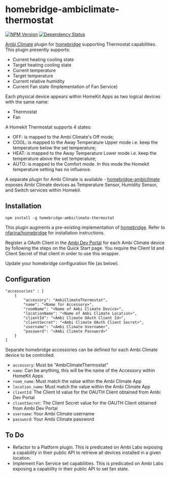 # homebridge-ambiclimate-thermostat
[![NPM Version](https://img.shields.io/npm/v/homebridge-ambiclimate-thermostat.svg)](https://www.npmjs.com/package/homebridge-ambiclimate-thermostat)
[![Dependency Status](https://img.shields.io/versioneye/d/nodejs/homebridge-ambiclimate-thermostat.svg)](https://www.versioneye.com/nodejs/homebridge--thermostat/)

[Ambi Climate](https://www.ambiclimate.com/) plugin for [homebridge](https://www.npmjs.com/package/homebridge) supporting Thermostat capabilities.  This plugin presently supports:
* Current heating cooling state
* Target heating cooling state
* Current temperature
* Target temperature
* Current relative humidity
* Current Fan state (Implementation of Fan Service)

Each physical device appears within HomeKit Apps as two logical devices with the same name:
* Thermostat
* Fan

A Homekit Thermostat supports 4 states:
* OFF: is mapped to the Ambi Climate's Off mode;
* COOL: is mapped to the Away Temperature Upper mode i.e. keep the temperature below the set temperature;
* HEAT: is mapped to the Away Temperature Lower mode i.e. keep the temperature above the set temperature;
* AUTO: is mapped to the Comfort mode.  In this mode the Homekit temperature setting has no influence.

A separate plugin for Ambi Climate is available - [homebridge-ambiclimate](https://www.npmjs.com/package/homebridge-ambiclimate) exposes Ambi Climate devices as Temperature Sensor, Humidity Sensor, and Switch services within Homekit.

## Installation

    npm install -g homebridge-ambiclimate-thermostat

This plugin augments a pre-existing implementation of [homebridge](https://www.npmjs.com/package/homebridge).  Refer to [nfarina/homebridge](https://www.npmjs.com/package/homebridge) for installation instructions.

Register a OAuth Client in the <a href="https://api.ambiclimate.com/" target="_new">Ambi Dev Portal</a> for each Ambi Climate device by following the steps on the Quick Start page.  You require the Client Id and Client Secret of that client in order to use this wrapper.

Update your homebridge configuration file (as below).

## Configuration

    "accessories" : [
        {
            "accessory": "AmbiClimateThermostat",
            "name": "<Name for Accessory>",
            "roomName": "<Name of Ambi Climate Device>",
            "locationName": "<Name of Ambi Climate Location>",
            "clientId": "<Ambi Climate OAuth Client Id>",
            "clientSecret": "<Ambi Climate OAuth Client Secret>",
            "username": "<Ambi Climate Username>",
            "password": "<Ambi Climate Password>"
        }
    ]

Separate homebridge accessories can be defined for each Ambi Climate device to be controlled.  
* `accessory`: Must be "AmbiClimateThermostat"
* `name`: Can be anything, this will be the name of the Accessory within HomeKit Apps
* `room_name`: Must match the value within the Ambi Climate App
* `location_name`: Must match the value within the Ambi Climate App
* `clientId`: The Client Id value for the OAUTH Client obtained from Ambi Dev Portal
* `clientSecret`: The Client Secret value for the OAUTH Client obtained from Ambi Dev Portal
* `username`: Your Ambi Climate username
* `password`: Your Ambi Climate password

## To Do
* Refactor to a Platform plugin.  This is predicated on Ambi Labs exposing a capability in their public API to retrieve all devices installed in a given location.
* Implement Fan Service set capabilities. This is predicated on Ambi Labs exposing a capability in their public API to set fan state.
